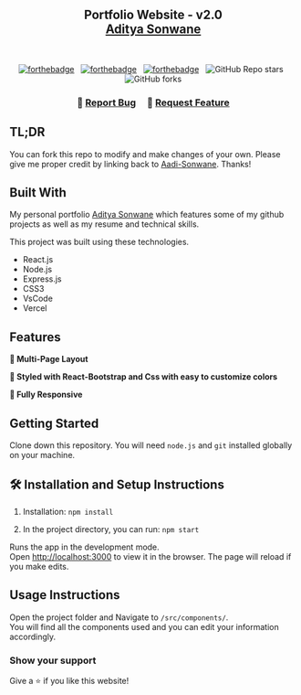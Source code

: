 <h2 align="center">
  Portfolio Website - v2.0<br/>
  <a href="http://aadi-sonwane.githun.io/" target="_blank">Aditya Sonwane</a>
</h2>
<div align="center">
  <img alt="" src="https://giphy.com/embed/m9q2JY7M4mYbm" />
</div>
<div class="form">
  <a href="https://www.youtube.com/watch?v=rGtqr3kwZhQ"></a>

</div>
<br/>

<center>

[![forthebadge](https://forthebadge.com/images/badges/built-with-love.svg)](https://forthebadge.com) &nbsp;
[![forthebadge](https://forthebadge.com/images/badges/made-with-javascript.svg)](https://forthebadge.com) &nbsp;
[![forthebadge](https://forthebadge.com/images/badges/open-source.svg)](https://forthebadge.com) &nbsp;
![GitHub Repo stars](https://img.shields.io/github/stars/aadi-sonwane/Portfolio?color=red&logo=github&style=for-the-badge) &nbsp;
![GitHub forks](https://img.shields.io/github/forks/aadi-sonwane/Portfolio?color=red&logo=github&style=for-the-badge)

</center>

<h3 align="center">
    🔹
    <a href="https://github.com/Aadi-Sonwane/">Report Bug</a> &nbsp; &nbsp;
    🔹
    <a href="https://github.com/Aadi-Sonwane/">Request Feature</a>
</h3>

## TL;DR

You can fork this repo to modify and make changes of your own. Please give me proper credit by linking back to [Aadi-Sonwane](https://github.com/aadi-sonwane/). Thanks!

## Built With

My personal portfolio <a href="http://aadi-sonwane.github.io/" target="_blank">Aditya Sonwane</a> which features some of my github projects as well as my resume and technical skills.<br/>

This project was built using these technologies.

- React.js
- Node.js
- Express.js
- CSS3
- VsCode
- Vercel

## Features

**📖 Multi-Page Layout**

**🎨 Styled with React-Bootstrap and Css with easy to customize colors**

**📱 Fully Responsive**

## Getting Started

Clone down this repository. You will need `node.js` and `git` installed globally on your machine.

## 🛠 Installation and Setup Instructions

1. Installation: `npm install`

2. In the project directory, you can run: `npm start`

Runs the app in the development mode.\
Open [http://localhost:3000](http://localhost:3000) to view it in the browser.
The page will reload if you make edits.

## Usage Instructions

Open the project folder and Navigate to `/src/components/`. <br/>
You will find all the components used and you can edit your information accordingly.

### Show your support

Give a ⭐ if you like this website!


